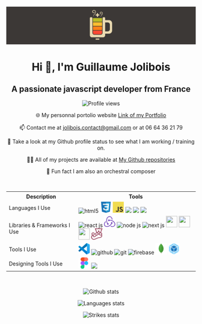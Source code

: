 <div align="center">

![Banner](https://github.com/Joliwood/Joliwood/blob/main/Gruvbox%20theme%20coffee.png?raw=true)

# Hi 👋, I'm Guillaume Jolibois

## A passionate javascript developer from France

![Profile views](https://komarev.com/ghpvc/?username=joliwood&label=Profile%20views&color=0e75b6&style=flat)

🌐 My personnal portolio website [Link of my Portfolio](https://guillaume-jolibois.fr/)

📫 Contact me at [jolibois.contact@gmail.com](mailto:jolibois.contact@gmail.com) or at 06 64 36 21 79

🌱 Take a look at my Github profile status to see what I am working / training on.

👨‍💻 All of my projects are available at [My Github repositories](https://github.com/Joliwood?tab=repositories)

:musical_score: Fun fact I am also an orchestral composer

<br />
<table>
<tr>
<th>Description</th>
<th>Tools</th>
</tr>
<tr>
<td>Languages I Use</td>
<td>
<img  src='https://www.vectorlogo.zone/logos/w3_html5/w3_html5-icon.svg'  alt='html5'  height='30'> 
<img  src='https://raw.githubusercontent.com/devicons/devicon/master/icons/css3/css3-original.svg'  alt='css3'  height='30'> 
<img  src='https://raw.githubusercontent.com/devicons/devicon/master/icons/javascript/javascript-original.svg'  alt='javascript'  height='30'> 
<img src="https://symbols.getvecta.com/stencil_28/61_sql-database-generic.90b41636a8.svg" height='30'/>
<img src="https://cdn.icon-icons.com/icons2/2107/PNG/512/file_type_ejs_icon_130626.png" height='30'/>
<img src="https://cdn.jsdelivr.net/gh/devicons/devicon/icons/typescript/typescript-original.svg" height='30'/>
</tr>
<tr>
<td>Libraries & Frameworks I Use</td>
<td><img  src='https://www.vectorlogo.zone/logos/reactjs/reactjs-icon.svg'  alt='react js'  height='30'> <img src="https://raw.githubusercontent.com/devicons/devicon/master/icons/redux/redux-original.svg" alt="redux" title="Redux" height="30" /> <img  src='https://www.vectorlogo.zone/logos/nodejs/nodejs-icon.svg'  alt='node js'  height='30'> <img src="https://seeklogo.com/images/N/next-js-logo-8FCFF51DD2-seeklogo.com.png" alt="next js" width="30" height="30"/> <img src="https://cdn.jsdelivr.net/gh/devicons/devicon/icons/tailwindcss/tailwindcss-plain.svg"  width="30" height="30"/> 
<img src="https://cdn.jsdelivr.net/gh/devicons/devicon/icons/sass/sass-original.svg" width="30" height="30"/>
<img src="https://cdn.jsdelivr.net/gh/devicons/devicon/icons/postgresql/postgresql-original.svg" width="30" height='30'/>
<img src="https://github.com/devicons/devicon/blob/v2.15.1/icons/jest/jest-plain.svg" width="30" height='30'/>
</td>
</tr>
<tr>
<td>Tools I Use</td>
<td><img  src='https://raw.githubusercontent.com/devicons/devicon/master/icons/vscode/vscode-original.svg'  alt='visualstudiocode'  height='30'> <img src="https://www.vectorlogo.zone/logos/github/github-icon.svg" alt="github" title="GitHub" height="30" /> <img  src='https://www.vectorlogo.zone/logos/git-scm/git-scm-icon.svg'  alt='git'  height='30'> <img src="https://www.vectorlogo.zone/logos/firebase/firebase-icon.svg" alt="firebase" height="30"/> <img src="https://github.com/devicons/devicon/blob/v2.15.1/icons/mongodb/mongodb-original.svg" alt="mongodb" height="30"/> <img src="https://github.com/devicons/devicon/blob/v2.15.1/icons/webpack/webpack-original.svg" alt="webpack" height="30"/> </td>
</tr>
<tr>
<td>Designing Tools I Use</td>
<td>
<img src="https://raw.githubusercontent.com/devicons/devicon/master/icons/figma/figma-original.svg" alt="figma" title="Figma" height="30" />
<img src="https://cdn.jsdelivr.net/gh/devicons/devicon/icons/inkscape/inkscape-original.svg" height="30" />          
</td>
</tr>
</table>
<br />

![Github stats](https://github-readme-stats.vercel.app/api?username=joliwood&show_icons=true&locale=en&count_private=true&theme=apprentice&bg_color=ffffff00&hide_border=true)

![Languages stats](https://github-readme-stats.vercel.app/api/top-langs?username=joliwood&show_icons=true&locale=en&layout=compact&count_private=true&theme=apprentice&bg_color=ffffff00&hide_border=true)

![Strikes stats](https://github-readme-streak-stats.herokuapp.com/?user=joliwood&&count_private=true&theme=apprentice&bg_color=ffffff00&hide_border=true)

</div>

<!--
**Lilian-Mahut/Lilian-Mahut** is a ✨ _special_ ✨ repository because its `README.md` (this file) appears on your GitHub profile.

Here are some ideas to get you started:

- 🔭 I’m currently working on ...
- 🌱 I’m currently learning ...
- 👯 I’m looking to collaborate on ...
- 🤔 I’m looking for help with ...
- 💬 Ask me about ...
- 📫 How to reach me: ...
- 😄 Pronouns: ...
- ⚡ Fun fact: ...
-->
